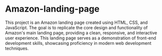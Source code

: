 # Amazon-landing-page
This project is an Amazon landing page created using HTML, CSS, and JavaScript. The goal is to replicate the core design and functionality of Amazon's main landing page, providing a clean, responsive, and interactive user experience. This landing page serves as a demonstration of front-end development skills, showcasing proficiency in modern web development techniques.
